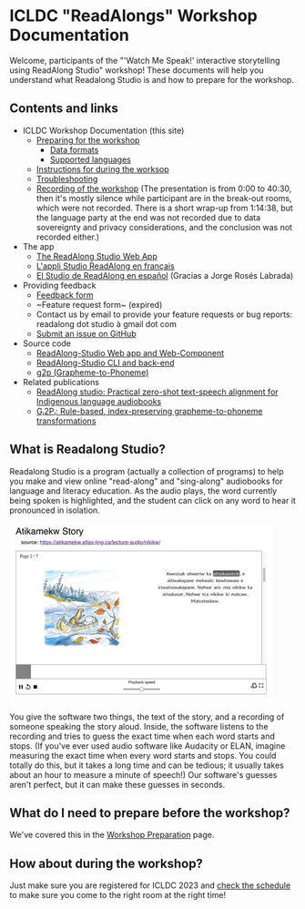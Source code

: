 # ICLDC "ReadAlongs" Workshop Documentation

Welcome, participants of the "'Watch Me Speak!' interactive storytelling using ReadAlong Studio" workshop!  These documents will help you understand what Readalong Studio is and how to prepare for the workshop.

## Contents and links

 - ICLDC Workshop Documentation (this site)
   - [Preparing for the workshop](workshop-prep.md)
     - [Data formats](format.md)
     - [Supported languages](languages.md)
   - [Instructions for during the worksop](during-workshop.md)
   - [Troubleshooting](troubleshooting.md)
   - [Recording of the workshop](https://www.youtube.com/watch?v=9CwDCtJGl6w) (The presentation is from 0:00 to 40:30, then it's mostly silence while participant are in the break-out rooms, which were not recorded. There is a short wrap-up from 1:14:38, but the language party at the end was not recorded due to data sovereignty and privacy considerations, and the conclusion was not recorded either.)
 - The app
   - [The ReadAlong Studio Web App](https://readalong-studio.mothertongues.org/)
   - [L'appli Studio ReadAlong en français](https://readalong-studio.mothertongues.org/fr/)
   - [El Studio de ReadAlong en español](https://readalong-studio.mothertongues.org/es/) (Gracias a Jorge Rosés Labrada)
 - Providing feedback
   - [Feedback form](https://forms.gle/1HnEJ2Va4CPGhEwT9)
   - ~Feature request form~ (expired)
   - Contact us by email to provide your feature requests or bug reports: readalong dot studio à gmail dot com
   - [Submit an issue on GitHub](https://github.com/ReadAlongs/Web-Component/issues)
 - Source code
   - [ReadAlong-Studio Web app and Web-Component](https://github.com/ReadAlongs/Web-Component)
   - [ReadAlong-Studio CLI and back-end](https://github.com/ReadAlongs/Studio)
   - [g2p (Grapheme-to-Phoneme)](https://github.com/roedoejet/g2p)
 - Related publications
   - [ReadAlong studio: Practical zero-shot text-speech alignment for Indigenous language audiobooks](https://nrc-publications.canada.ca/eng/view/object/?id=fad56ec7-77a0-4e64-98e8-c3e36ce5ac1c)
   - [Gᵢ2Pᵢ: Rule-based, index-preserving grapheme-to-phoneme transformations](https://nrc-publications.canada.ca/eng/view/object/?id=de4b961d-54bf-4187-a3fc-d875ac285e79)

## What is Readalong Studio?

Readalong Studio is a program (actually a collection of programs) to help you make and view online "read-along" and "sing-along" audiobooks for language and literacy education. As the audio plays, the word currently being spoken is highlighted, and the student can click on any word to hear it pronounced in isolation.

![Screenshot of a read-along story in the Atikamekw language](images/nikikw-small.png "A read-along story from the Atikamekw language")

You give the software two things, the text of the story, and a recording of someone speaking the story aloud. Inside, the software listens to the recording and tries to guess the exact time when each word starts and stops. (If you've ever used audio software like Audacity or ELAN, imagine measuring the exact time when every word starts and stops. You could totally do this, but it takes a long time and can be tedious; it usually takes about an hour to measure a minute of speech!)  Our software's guesses aren't perfect, but it can make these guesses in seconds.

## What do I need to prepare before the workshop?

We've covered this in the [Workshop Preparation](workshop-prep.md) page.

## How about during the workshop?

Just make sure you are registered for ICLDC 2023 and [check the schedule](https://icldc8.sched.com/) to make sure you come to the right room at the right time!

